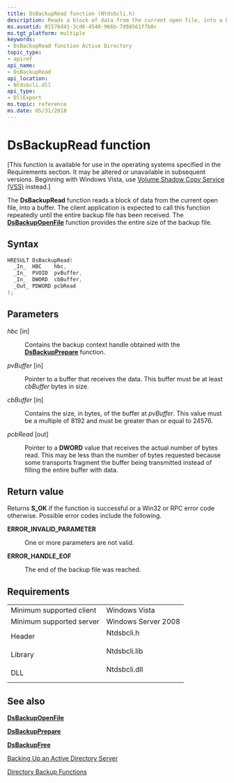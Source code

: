 ```yaml
---
title: DsBackupRead function (Ntdsbcli.h)
description: Reads a block of data from the current open file, into a buffer.
ms.assetid: 01576d41-3cd6-4540-966b-7d98561f7b8c
ms.tgt_platform: multiple
keywords:
- DsBackupRead function Active Directory
topic_type:
- apiref
api_name:
- DsBackupRead
api_location:
- Ntdsbcli.dll
api_type:
- DllExport
ms.topic: reference
ms.date: 05/31/2018
---
```


# DsBackupRead function

\[This function is available for use in the operating systems specified in the Requirements section. It may be altered or unavailable in subsequent versions. Beginning with Windows Vista, use [Volume Shadow Copy Service (VSS)](https://msdn2.microsoft.com/library/aa384649.aspx) instead.\]

The **DsBackupRead** function reads a block of data from the current open file, into a buffer. The client application is expected to call this function repeatedly until the entire backup file has been received. The [**DsBackupOpenFile**](dsbackupopenfile.md) function provides the entire size of the backup file.

## Syntax


```C++
HRESULT DsBackupRead(
  _In_  HBC    hbc,
  _In_  PVOID  pvBuffer,
  _In_  DWORD  cbBuffer,
  _Out_ PDWORD pcbRead
);
```



## Parameters

<dl> <dt>

*hbc* \[in\]
</dt> <dd>

Contains the backup context handle obtained with the [**DsBackupPrepare**](dsbackupprepare.md) function.

</dd> <dt>

*pvBuffer* \[in\]
</dt> <dd>

Pointer to a buffer that receives the data. This buffer must be at least *cbBuffer* bytes in size.

</dd> <dt>

*cbBuffer* \[in\]
</dt> <dd>

Contains the size, in bytes, of the buffer at *pvBuffer*. This value must be a multiple of 8192 and must be greater than or equal to 24576.

</dd> <dt>

*pcbRead* \[out\]
</dt> <dd>

Pointer to a **DWORD** value that receives the actual number of bytes read. This may be less than the number of bytes requested because some transports fragment the buffer being transmitted instead of filling the entire buffer with data.

</dd> </dl>

## Return value

Returns **S\_OK** if the function is successful or a Win32 or RPC error code otherwise. Possible error codes include the following.

<dl> <dt>

**ERROR\_INVALID\_PARAMETER**
</dt> <dd>

One or more parameters are not valid.

</dd> <dt>

**ERROR\_HANDLE\_EOF**
</dt> <dd>

The end of the backup file was reached.

</dd> </dl>

## Requirements



|                                     |                                                                                         |
|-------------------------------------|-----------------------------------------------------------------------------------------|
| Minimum supported client<br/> | Windows Vista<br/>                                                                |
| Minimum supported server<br/> | Windows Server 2008<br/>                                                          |
| Header<br/>                   | <dl> <dt>Ntdsbcli.h</dt> </dl>   |
| Library<br/>                  | <dl> <dt>Ntdsbcli.lib</dt> </dl> |
| DLL<br/>                      | <dl> <dt>Ntdsbcli.dll</dt> </dl> |



## See also

<dl> <dt>

[**DsBackupOpenFile**](dsbackupopenfile.md)
</dt> <dt>

[**DsBackupPrepare**](dsbackupprepare.md)
</dt> <dt>

[**DsBackupFree**](dsbackupfree.md)
</dt> <dt>

[Backing Up an Active Directory Server](backing-up-an-active-directory-server.md)
</dt> <dt>

[Directory Backup Functions](directory-backup-functions.md)
</dt> </dl>

 

 





